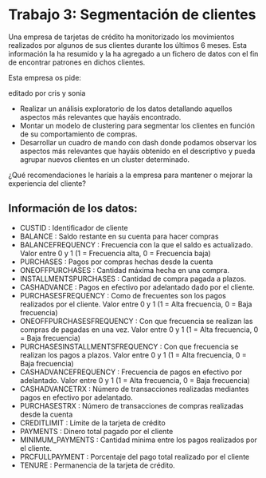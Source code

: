 # Trabajo 3: Segmentación de clientes

Una empresa de tarjetas de crédito ha monitorizado los movimientos realizados por algunos de sus clientes durante los últimos 6 meses. Esta información la ha resumido y la ha agregado a un fichero de datos con el fin de encontrar patrones en dichos clientes.

Esta empresa os pide:

editado por cris y sonia

* Realizar un análisis exploratorio de los datos detallando aquellos aspectos más relevantes que hayáis encontrado.
* Montar un modelo de clustering para segmentar los clientes en función de su comportamiento de compras.
* Desarrollar un cuadro de mando con dash donde podamos observar los aspectos más relevantes que hayáis obtenido en el descriptivo y pueda agrupar nuevos clientes en un cluster determinado.

¿Qué recomendaciones le haríais a la empresa para mantener o mejorar la experiencia del cliente?

## Información de los datos:

* CUSTID : Identificador de cliente
* BALANCE : Saldo restante en su cuenta para hacer compras
* BALANCEFREQUENCY : Frecuencia con la que el saldo es actualizado. Valor entre 0 y 1 (1 = Frecuencia alta, 0 = Frecuencia baja)
* PURCHASES : Pagos por compras hechas desde la cuenta
* ONEOFFPURCHASES : Cantidad máxima hecha en una compra.
* INSTALLMENTSPURCHASES : Cantidad de compra pagada a plazos.
* CASHADVANCE : Pagos en efectivo por adelantado dado por el cliente.
* PURCHASESFREQUENCY : Como de frecuentes son los pagos realizados por el cliente. Valor entre 0 y 1 (1 = Alta frecuencia, 0 = Baja frecuencia)
* ONEOFFPURCHASESFREQUENCY : Con que frecuencia se realizan las compras de pagadas en una vez. Valor entre 0 y 1 (1 = Alta frecuencia, 0 = Baja frecuencia)
* PURCHASESINSTALLMENTSFREQUENCY : Con que frecuencia se realizan los pagos a plazos. Valor entre 0 y 1 (1 = Alta frecuencia, 0 = Baja frecuencia)
* CASHADVANCEFREQUENCY : Frecuencia de pagos en efectivo por adelantado. Valor entre 0 y 1 (1 = Alta frecuencia, 0 = Baja frecuencia)
* CASHADVANCETRX : Número de transacciones realizadas mediantes pagos en efectivo por adelantado.
* PURCHASESTRX : Número de transacciones de compras realizadas desde la cuenta
* CREDITLIMIT : Límite de la tarjeta de crédito
* PAYMENTS : Dinero total pagado por el cliente
* MINIMUM_PAYMENTS : Cantidad mínima entre los pagos realizados por el cliente.
* PRCFULLPAYMENT : Porcentaje del pago total realizado por el cliente
* TENURE : Permanencia de la tarjeta de crédito.

